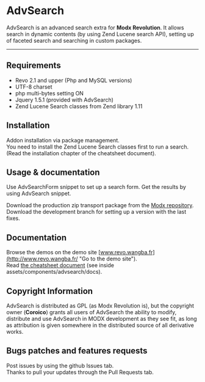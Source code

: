# AdvSearch

AdvSearch is an advanced search extra for **Modx Revolution**. It allows search in dynamic contents (by using Zend Lucene search API), setting up of faceted search and searching in custom packages.

----------------------

## Requirements

 * Revo 2.1 and upper (Php and MySQL versions)
 * UTF-8 charset
 * php multi-bytes setting ON
 * Jquery 1.5.1 (provided with AdvSearch)
 * Zend Lucene Search classes from Zend library 1.11


## Installation

Addon installation via package management.  
You need to install the Zend Lucene Search classes first to run a search. (Read the installation chapter of the cheatsheet document).


## Usage & documentation

Use AdvSearchForm snippet to set up a search form. Get the results by using AdvSearch snippet.

Download the production zip transport package from the [Modx repository](http://modx.com/extras/package/advsearch "Go to the Modx AdvSearch download page").  
Download the development branch for setting up a version with the last fixes.


## Documentation

Browse the demos on the demo site [www.revo.wangba.fr](http://www.revo.wangba.fr/ "Go to the demo site").    
Read [the cheatsheet document](http://www.revo.wangba.fr/index.php?id=95 "Go to the demo site documentation page") (see inside assets/components/advsearch/docs).  


## Copyright Information

AdvSearch is distributed as GPL (as Modx Revolution is), but the copyright owner (**Coroico**) grants all users of AdvSearch the ability to modify, distribute and use AdvSearch in MODX development as they see fit, as long as attribution is given somewhere in the distributed source of all derivative works.


## Bugs patches and features requests

Post issues by using the github Issues tab.  
Thanks to pull your updates through the Pull Requests tab.  
